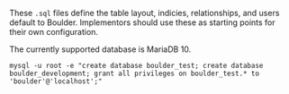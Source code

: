 These `.sql` files define the table layout, indicies, relationships, and users default to Boulder. Implementors should use these as starting points for their own configuration.

The currently supported database is MariaDB 10.

    mysql -u root -e "create database boulder_test; create database boulder_development; grant all privileges on boulder_test.* to 'boulder'@'localhost';"
